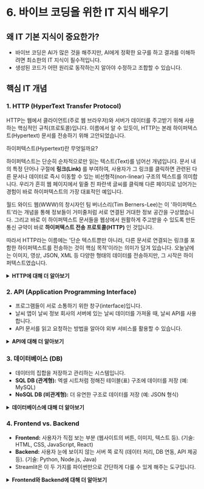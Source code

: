 # 6. 바이브 코딩을 위한 IT 지식 배우기

## 왜 IT 기본 지식이 중요한가?
- 바이브 코딩은 AI가 많은 것을 해주지만, AI에게 정확한 요구를 하고 결과를 이해하려면 최소한의 IT 지식이 필수적입니다.
- 생성된 코드가 어떤 원리로 동작하는지 알아야 수정하고 조합할 수 있습니다.

## 핵심 IT 개념
### 1. HTTP (HyperText Transfer Protocol)
HTTP는 웹에서 클라이언트(주로 웹 브라우저)와 서버가 데이터를 주고받기 위해 사용하는 핵심적인 규칙(프로토콜)입니다. 이름에서 알 수 있듯이, HTTP는 본래 하이퍼텍스트(Hypertext) 문서를 전송하기 위해 고안되었습니다.

하이퍼텍스트(Hypertext)란 무엇일까요?

하이퍼텍스트는 단순히 순차적으로만 읽는 텍스트(Text)를 넘어선 개념입니다. 문서 내의 특정 단어나 구절에 **링크(Link)** 를 부여하여, 사용자가 그 링크를 클릭하면 관련된 다른 문서나 데이터로 즉시 이동할 수 있는 비선형적(non-linear) 구조의 텍스트를 의미합니다. 우리가 흔히 웹 페이지에서 밑줄 친 파란색 글씨를 클릭해 다른 페이지로 넘어가는 경험이 바로 하이퍼텍스트의 가장 대표적인 예입니다.

월드 와이드 웹(WWW)의 창시자인 팀 버너스리(Tim Berners-Lee)는 이 '하이퍼텍스트'라는 개념을 통해 정보들이 거미줄처럼 서로 연결된 거대한 정보 공간을 구상했습니다. 그리고 바로 이 하이퍼텍스트 문서들을 웹상에서 원활하게 주고받을 수 있도록 만든 통신 규약이 바로 **하이퍼텍스트 전송 프로토콜(HTTP)** 인 것입니다.

따라서 HTTP라는 이름에는 '단순 텍스트뿐만 아니라, 다른 문서로 연결되는 링크를 포함한 하이퍼텍스트를 전송하는 것이 핵심 목적'이라는 의미가 담겨 있습니다. 오늘날에는 이미지, 영상, JSON, XML 등 다양한 형태의 데이터를 전송하지만, 그 시작은 하이퍼텍스트였습니다. 

<details>
<summary><b>HTTP에 대해 더 알아보기</b></summary>

# HTTP란 무엇일까?

수많은 정보가 오가는 곳에는 항상 효율적인 소통을 위한 약속이 필요합니다. 예를 들어 주식 시장에서 거래하려면 이름, 계좌, 날짜, 금액 등 정해진 양식에 맞춰야 하죠. 이러한 규칙이 있어야만 구매자와 판매자 모두 원활하게 거래를 마칠 수 있습니다.
![](https://velog.velcdn.com/images%2Fdoomchit_3%2Fpost%2Fff741055-7c6a-4a47-9333-500be49a31fc%2Fhttp2-http.jpg)

> **HTTP(Hyper Text Transfer Protocol)** 는 웹 문서를 만드는 언어인 HTML 파일을 서로 주고받기 위해 사용되는 통신 규약입니다. 이 통신은 TCP와 UDP를 기반으로 이루어지며, 일반적으로 80번 포트를 사용합니다.

※ **통신 프로토콜(통신 규약)**: 컴퓨터나 통신 장비 사이에서 메시지를 주고받을 때 따르는 양식과 규칙 체계를 말합니다. 여기에는 신호 체계, 인증, 오류 감지 같은 기능이 포함될 수 있으며, 물리적 측면(매체, 단자 규격 등)과 논리적 측면(데이터 형식, 전송 절차 등)으로 구성됩니다.

# HTTP의 주요 특징

  - HTTP 메시지는 **서버와 클라이언트 양측에서 해석**됩니다.
  - TCP/IP를 기반으로 동작하는 **응용 프로토콜(Application Protocol)** 입니다.
  - HTTP는 연결 상태를 기억하지 않는 **비연결성(Stateless) 프로토콜**입니다. 즉, 클라이언트의 이전 요청을 서버가 기억하지 않습니다.
  - 이러한 비연결성의 한계를 극복하기 위해 **쿠키(Cookie)와 세션(Session)** 기술이 사용됩니다.
  - 비연결성 프로토콜의 특성상, 통신은 **요청(Request)과 응답(Response) 방식**으로만 이루어집니다.
  - 클라이언트는 **도메인과 자원 경로(URL)** 또는 \*\*식별자(URI)\*\*를 통해 서버에 무언가를 요청하고, 서버는 그에 맞는 **HTML 문서 등으로 응답**합니다.
  - HTTP 통신은 HTML 문서에만 국한되지 않습니다. 단순 텍스트(Plain text)부터 JSON, XML 같은 다양한 형태의 데이터도 주고받을 수 있으며, 보통 클라이언트가 받고자 하는 데이터 형태를 명시해서 요청합니다.
  - 인터넷 프로토콜 계층에서 HTTP는 최상위인 **응용 계층**에 속합니다.
      - **응용 계층 (DNS, FTP, HTTP)**
      - 전송 계층 (TCP, UDP, SCTP)
      - 네트워크 계층 (IP, ARP, RARP)
      - 링크 계층 (이더넷, WIFI, 토큰링)

# HTTP 통신 과정 (요청과 응답)

> ① 클라이언트(사용자)가 서버로 **HTTP Request(요청)** 를 보냅니다.   
> ② 서버는 그 요청을 받아 처리한 뒤 **HTTP Response(응답)** 를 반환합니다.

***이러한 통신 메시지는 브라우저 개발자 도구(`F12`)의 `Network` 탭에서 직접 확인할 수 있습니다.***

## 1\) HTTP Request (요청) 메시지

`요청`이란 웹 브라우저의 **URL**을 통해 특정 **웹사이트(도메인)** 의 어떤 페이지를 달라고 알리는 행위입니다. 요청 메시지의 구조는 다음과 같습니다.

```
Request-Line
*(( general-header | request-header | entity-header ) CRLF)
CRLF
[ message-body ]
```

### ① Request-Line (요청의 첫 줄)

요청의 목적지(URL), 요청 방식(Method), HTTP 버전 정보가 담기는 첫 번째 줄입니다. 아래 그림의 Request URL, Request Method가 여기에 해당합니다.

### ② Header (헤더)

요청을 보내는 클라이언트의 PC나 브라우저 종류, 사용 언어, 쿠키 등 다양한 부가 정보가 담깁니다. 이 때문에 헤더 영역의 데이터는 보안에 민감할 수 있습니다.

### ③ CRLF

헤더와 본문을 구분하는 역할을 하는 줄바꿈(Carriage Return Line Feed) 명령입니다.

### ④ Message-body (본문)

주로 클라이언트가 서버로 전달할 실제 데이터가 담기는 영역입니다. 예를 들어 로그인 폼에 입력한 아이디, 비밀번호 등의 데이터가 보안을 위해 이 영역에 담겨 서버로 전송됩니다.

## 2\) HTTP Response (응답) 메시지

`응답`이란 `요청`에 대해 웹 서버가 클라이언트에게 처리 결과와 데이터를 보내주는 것을 의미합니다.

```
Status-Line
*(( general-header | response-header | entity-header ) CRLF)
CRLF
[ message-body ]
```

### ① Status-Line (상태 표시줄)

응답의 상태를 알려주는 첫 줄로, HTTP 버전과 함께 **상태 코드(Status Code)** 라는 세 자리 숫자로 요청의 성공 여부나 처리 상태를 나타냅니다.

### ② Header (헤더)

요청 헤더와 마찬가지로, 응답에서도 서버의 종류나 웹사이트 관련 환경 정보 등 다양한 부가 정보가 헤더에 담겨 제공됩니다.

### ③ Message-body (본문)

서버가 사용자에게 실제로 전달하는 내용, 즉 웹 페이지를 구성하는 HTML 소스 코드나 데이터가 담기는 영역입니다.

## HTTP Method (요청의 종류)

`Method`는 클라이언트가 서버에게 요청의 목적이 무엇인지를 알리는 수단입니다.

  - **GET**: 데이터를 **조회**할 때 사용 (예: 게시물 목록 보기)
  - **POST**: 새로운 데이터를 **생성/전송**할 때 사용 (예: 회원가입, 글쓰기)
  - **PUT**: 데이터 **전체를 수정**할 때 사용 (예: 회원 정보 전체 업데이트)
  - **DELETE**: 데이터를 **삭제**할 때 사용 (예: 게시물 삭제)
  - **PATCH**: 데이터의 **일부만 수정**할 때 사용 (예: 닉네임만 변경)
  - **OPTIONS**: 해당 URL에서 지원하는 메서드의 종류를 확인할 때 사용

## HTTP Status Code (응답 상태 코드)

`상태 코드`는 서버가 클라이언트에게 요청 처리 결과를 알려주는 세 자리 숫자 약속이며, 크게 다섯 가지 부류로 나뉩니다.

  - **1xx (Informational)**: 요청을 받았으며, 처리 중임을 알림
  - **2xx (Success)**: 요청이 성공적으로 처리되었음을 알림
  - **3xx (Redirection)**: 요청을 완료하려면 추가적인 조치가 필요함을 알림
  - **4xx (Client Error)**: 클라이언트의 요청에 오류가 있음을 알림
  - **5xx (Server Error)**: 서버 측의 문제로 요청을 처리하지 못했음을 알림

### ① 1xx: Informational (정보)

요청이 서버에 성공적으로 도달했고, 현재 처리 중이라는 임시 정보를 나타냅니다. 현재는 거의 사용되지 않습니다.

### ② 2xx: Success (성공)

클라이언트의 요청이 서버에서 성공적으로 수신, 처리되었음을 의미합니다.

### ③ 3xx: Redirection (리디렉션)

요청한 리소스의 위치가 바뀌었으니 다른 주소로 다시 시도하라는 의미입니다. 브라우저는 이 코드를 받으면 자동으로 새 주소로 이동하기 때문에 사용자는 거의 인지하지 못합니다.

### ④ 4xx: Client Error (클라이언트 오류)

클라이언트가 잘못된 요청을 보내 서버가 처리할 수 없는 경우 발생합니다. (예: 존재하지 않는 페이지 요청 - 404 Not Found)

### ⑤ 5xx: Server Error (서버 오류)

클라이언트의 요청은 정상이지만, 서버 내부의 문제로 인해 요청을 처리하지 못했을 때 발생합니다.

## HTTP Header (헤더의 종류)

### ① General Header (공통 헤더)

요청과 응답 양쪽에 모두 포함될 수 있는 헤더입니다. (예: `Date` - 메시지 생성 시간)

### ② Request Header (요청 헤더)

요청하는 클라이언트에 대한 상세 정보(브라우저 종류, 운영체제 등)를 포함합니다. (예: `User-Agent`, `Cookie`)

### ③ Response Header (응답 헤더)

응답을 보내는 서버에 대한 정보나 부가적인 내용을 포함합니다. (예: `Server`, `Allow`)

### ④ Entity Header (엔티티 헤더)

전송되는 데이터(본문) 자체에 대한 정보(데이터 종류, 길이 등)를 포함합니다. (예: `Content-Type`, `Content-Length`)

## HTTP Content-Type

헤더에 포함되는 속성 중 하나로, 전송되는 데이터가 어떤 종류의 미디어 타입인지를 명시합니다.

  - **Application/x-www-form-urlencoded**: 일반적인 HTML 폼 데이터
  - **Application/json**: JSON 형식의 데이터
  - **multipart/form-data**: 이미지나 파일 같은 여러 종류의 데이터를 함께 보낼 때 사용
  - **text/**\*: HTML, CSS, JavaScript 같은 텍스트 기반 파일

## HTTP 버전의 역사

### 0.9 (1990년대 초)

  - 팀 버너스리에 의해 개발됨
  - 요청은 `GET` 메서드 하나만 가능한 단일 라인이었음
  - HTML 파일만 전송할 수 있었음

### 1.0 (1996년)

  - 요청에 `HTTP/1.0`과 같이 버전 정보가 포함되기 시작함
  - 요청의 성공/실패 여부를 상태 코드로 알 수 있게 됨
  - 헤더가 도입되어 다양한 종류의 문서를 전송할 수 있게 됨

### 1.1 (1999년)

  - 오랫동안 웹 표준으로 자리 잡아 현재도 널리 사용됨
  - \*\*파이프라이닝(Pipelining)\*\*을 통해 하나의 요청이 완료되기 전에 다음 요청을 보낼 수 있게 되어 효율이 높아짐
  - 캐시 제어 기능이 도입됨
  - 이전 버전의 불명확한 부분들을 개선함

### 2.0 (2015년)

  - 구글의 SPDY 프로토콜을 기반으로 표준화됨
  - 기존의 텍스트 기반 프로토콜이 **이진(Binary) 프로토콜**로 변경되어 파싱 속도가 빨라짐
  - 하나의 연결로 여러 요청을 동시에 처리하는 \*\*멀티플렉싱(Multiplexing)\*\*이 가능해짐
  - 중복되는 헤더 정보를 압축하여 전송 효율을 높임
  - 서버가 클라이언트에게 필요할 것 같은 리소스를 미리 보내주는 **서버 푸시(Server Push)** 기능이 도입됨
  - TLS 기반으로 보안이 강화됨

# 참고 자료 📚

[위키피디아](https://ko.wikipedia.org/wiki/HTTP)   
[토마의 개발노트 - http 특징](https://toma0912.tistory.com/69)   
[seunghyun90](https://seunghyun90.tistory.com/41)   
[jinbroing](https://jinbroing.tistory.com/63)   
[모든상태코드](https://ko.wikipedia.org/wiki/HTTP_%EC%83%81%ED%83%9C_%EC%BD%94%EB%93%9C)   

</details>

### 2. API (Application Programming Interface)
- 프로그램들이 서로 소통하기 위한 창구(interface)입니다.
- 날씨 앱이 날씨 정보 회사의 서버에 있는 날씨 데이터를 가져올 때, 날씨 API를 사용합니다.
- API 문서를 읽고 요청하는 방법을 알아야 외부 서비스를 활용할 수 있습니다.

<details>
<summary><b>API에 대해 더 알아보기</b></summary>

# API란 무엇인가?

API(Application Programming Interface)는 서로 다른 소프트웨어 시스템이 대화하고 데이터를 교환할 수 있게 해주는 중간 매개체입니다. 마치 레스토랑에서 주문을 받는 웨이터와 같은 역할을 한다고 생각하면 쉽습니다. 고객(클라이언트)이 메뉴(API 문서)를 보고 음식(데이터)을 주문하면, 웨이터(API)가 주방(서버)에 전달하고 완성된 요리를 다시 가져다주는 것과 같은 원리입니다.

현대 디지털 세계에서 API는 모바일 앱, 웹 애플리케이션, IoT 기기 등 거의 모든 곳에서 사용됩니다. 소셜 미디어 로그인, 날씨 정보 확인, 온라인 결제 처리 등 우리가 일상적으로 사용하는 대부분의 디지털 서비스가 API를 통해 작동합니다.

### REST API의 핵심 개념

REST(Representational State Transfer)는 웹 API를 설계하는 가장 널리 사용되는 아키텍처 스타일입니다. 2000년 Roy Fielding이 처음 소개한 이후로, 단순성과 유연성 덕분에 업계 표준으로 자리잡았습니다.

REST API는 다음과 같은 핵심 원칙을 따릅니다:

**무상태성(Stateless)**: 각 요청은 독립적이며, 서버는 이전 요청 정보를 저장하지 않습니다. 모든 필요한 정보는 요청에 포함되어야 합니다.

**클라이언트-서버 분리**: 사용자 인터페이스와 데이터 저장소가 명확히 분리되어, 각각 독립적으로 발전할 수 있습니다.

**균일한 인터페이스**: 모든 리소스는 고유한 URL로 식별되며, 표준화된 HTTP 메서드를 사용하여 일관된 방식으로 접근합니다.

**캐시 가능성**: 응답을 캐시할 수 있어 성능이 향상되고 서버 부하가 감소합니다.

### HTTP 메서드와 CRUD 작업

REST API는 기본적인 데이터 조작을 위해 HTTP 메서드를 활용합니다:

- **GET**: 데이터 조회 (Read)
- **POST**: 새로운 데이터 생성 (Create)  
- **PUT**: 기존 데이터 전체 수정 (Update)
- **DELETE**: 데이터 삭제 (Delete)
- **PATCH**: 데이터 부분 수정

예를 들어, 블로그 API에서 `/api/posts` 엔드포인트는 GET 요청으로 모든 게시글을 조회하고, POST 요청으로 새 게시글을 작성할 수 있습니다.

### API 사용 방법: 단계별 가이드

**1. API 선택과 문서 확인**
먼저 사용할 API를 선택하고 해당 문서를 꼼꼼히 읽어야 합니다. 문서에는 사용 가능한 엔드포인트, 필요한 파라미터, 응답 형식 등이 명시되어 있습니다.

**2. API 키 획득**
대부분의 공개 API는 인증을 위해 API 키를 요구합니다. 이는 비밀번호와 같은 역할을 하며, 무단 사용을 방지합니다.

**3. 요청 구성**
적절한 HTTP 메서드를 선택하고, 필요한 헤더와 파라미터를 설정합니다. 예를 들어:
- 엔드포인트 URL 지정
- HTTP 헤더에 인증 정보 포함
- 요청 본문에 데이터 추가 (POST, PUT의 경우)

**4. 응답 처리**
서버는 상태 코드와 함께 응답을 반환합니다:
- 2xx: 성공
- 4xx: 클라이언트 오류
- 5xx: 서버 오류

응답 데이터는 주로 JSON 형식으로 제공되며, 파싱하여 애플리케이션에서 활용할 수 있습니다.

### 실제 구현 예시

Node.js와 Express를 사용한 간단한 REST API 구현 예시를 살펴보겠습니다:

```javascript
// 기본 서버 설정
const express = require('express');
const app = express();

// 게시글 목록 조회
app.get('/api/posts', (req, res) => {
    // 데이터베이스에서 게시글 조회
    res.json(posts);
});

// 새 게시글 작성
app.post('/api/posts', (req, res) => {
    // 새 게시글 생성 로직
    res.status(201).json(newPost);
});

// 서버 시작
app.listen(3000);
```

### API 설계 방법

**명확한 리소스 구조**: URL은 리소스를 명확하게 표현해야 합니다. `/users/123/posts`처럼 계층 구조를 활용하세요.

**적절한 상태 코드 사용**: 클라이언트가 결과를 이해할 수 있도록 정확한 HTTP 상태 코드를 반환하세요.

**버전 관리**: API가 발전하면서 하위 호환성을 유지하기 위해 버전을 관리하세요 (예: `/api/v1/users`).

**포괄적인 문서화**: 개발자들이 쉽게 이해하고 사용할 수 있도록 상세한 문서를 제공하세요.

**보안 고려사항**: HTTPS 사용, 적절한 인증/인가 메커니즘 구현, 요청 제한 설정 등을 통해 API를 보호하세요.

### API 테스트와 디버깅

Postman, Insomnia 같은 도구를 사용하면 API를 쉽게 테스트할 수 있습니다. 이러한 도구들은:
- 다양한 HTTP 메서드로 요청 전송
- 헤더와 파라미터 설정
- 응답 확인 및 디버깅
- 테스트 자동화

등의 기능을 제공합니다.

### 마무리

API는 현대 소프트웨어 개발의 핵심 구성 요소입니다. REST API의 원칙을 이해하고 적절히 활용하면, 확장 가능하고 유지보수가 쉬운 애플리케이션을 구축할 수 있습니다. 처음에는 복잡해 보일 수 있지만, 기본 개념을 이해하고 실습을 통해 경험을 쌓으면 누구나 효과적으로 API를 설계하고 사용할 수 있습니다.

API 개발은 지속적으로 발전하는 분야이므로, 최신 트렌드를 따라가며 GraphQL, gRPC 같은 새로운 기술도 탐구해보는 것을 추천합니다. 무엇보다 실제 프로젝트를 통해 경험을 쌓는 것이 가장 효과적인 학습 방법입니다.
</details>

### 3. 데이터베이스 (DB)
- 데이터의 집합을 저장하고 관리하는 시스템입니다.
- **SQL DB (관계형):** 엑셀 시트처럼 정해진 테이블(표) 구조에 데이터를 저장 (예: MySQL)
- **NoSQL DB (비관계형):** 더 유연한 구조로 데이터를 저장 (예: JSON 형식)

<details>
<summary><b>데이터베이스에 대해 더 알아보기</b></summary>

데이터베이스(DB)는 여러 사람이 사용하거나 프로그램에서 활용할 목적으로, 관련된 데이터들을 체계적으로 저장하고 관리하는 디지털 저장소입니다. 단순히 데이터를 저장하는 것을 넘어, 효율적이고 안전하게 관리하기 위한 여러 기능을 제공합니다.

**데이터베이스의 종류:**

1.  **관계형 데이터베이스 (RDBMS 또는 SQL DB):**
    - 데이터를 엑셀 시트 같은 '테이블(Table)' 형태로 저장합니다.
    - 각 데이터는 정해진 열(Column)과 행(Row)에 따라 구조화됩니다.
    - 데이터의 일관성과 명확성이 높아 금융, 재고 관리 등 정형화된 데이터에 적합합니다.
    - **예시:** MySQL, PostgreSQL, Oracle

2.  **비관계형 데이터베이스 (NoSQL DB):**
    - 'Not Only SQL'의 약자로, 관계형 모델보다 훨씬 유연한 데이터 모델을 가집니다.
    - **도큐먼트(Document) DB:** JSON과 유사한 문서 형태로 데이터를 저장 (예: MongoDB)
    - **키-값(Key-Value) DB:** 고유한 키에 값을 연결한 단순한 구조로 속도가 빠름 (예: Redis)
    - 대용량의 비정형 데이터 처리에 유리하여 소셜 미디어, IoT 서비스 등에 많이 사용됩니다.

**참고 자료:**
- [Heee's Development Blog - 데이터베이스(DB)란 무엇인가?](https://gmlwjd9405.github.io/2018/10/24/database-what-is-database.html)
- [코딩팩토리 - 데이터베이스란?](https://coding-factory.tistory.com/213)
</details>

### 4. Frontend vs. Backend
- **Frontend:** 사용자가 직접 보는 부분 (웹사이트의 버튼, 이미지, 텍스트 등). (기술: HTML, CSS, JavaScript, React)
- **Backend:** 사용자 눈에 보이지 않는 서버 쪽 로직 (데이터 처리, DB 연동, API 제공 등). (기술: Python, Node.js, Java)
- Streamlit은 이 두 가지를 파이썬만으로 간단하게 다룰 수 있게 해주는 도구입니다.

<details>
<summary><b>Frontend와 Backend에 대해 더 알아보기</b></summary>

웹 서비스를 하나의 레스토랑에 비유할 수 있습니다.

- **프론트엔드 (Frontend):** 레스토랑의 홀과 같습니다. 손님(사용자)이 직접 보고 경험하는 공간으로, 인테리어, 메뉴판, 테이블 배치 등이 여기에 해당합니다. 웹에서는 레이아웃, 버튼, 폰트, 이미지 등 사용자의 눈에 보이는 모든 시각적 요소를 만들고, 사용자의 클릭이나 입력에 반응하도록 구현합니다.
  - **주요 기술:** HTML (구조), CSS (디자인), JavaScript (동작), React/Vue (UI 라이브러리)

- **백엔드 (Backend):** 레스토랑의 주방과 같습니다. 손님 눈에는 보이지 않지만, 실제 요리를 만들고 재료를 관리하는 핵심적인 공간입니다. 웹에서는 서버, 데이터베이스, 비즈니스 로직(회원가입, 로그인, 결제 처리 등)을 다루며, 프론트엔드가 요청하는 데이터를 처리하고 제공하는 역할을 합니다.
  - **주요 기술:** Python, Java, Node.js (프로그래밍 언어), Spring, Django (프레임워크), MySQL, MongoDB (데이터베이스)

프론트엔드와 백엔드는 **API**를 통해 서로 데이터를 주고받으며 협력하여 하나의 완전한 서비스를 만들어냅니다.

**참고 자료:**
- [코드스테이츠 - 프론트엔드와 백엔드의 차이](https.codestates.com/blog/content/%ED%94%84%EB%A1%A0%ED%8A%B8%EC%97%94%EB%93%9C-%EB%B0%B1%EC%97%94%EB%93%9C-%EC%B0%A8%EC%9D%B4)
- [제로베이스 - 프론트엔드와 백엔드 차이점](https://zero-base.co.kr/category/dev/front-vs-back)
</details>